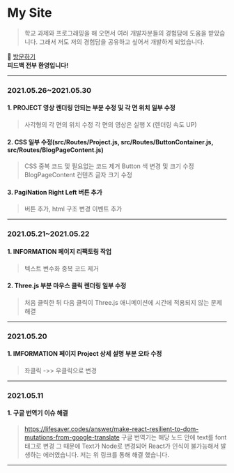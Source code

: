 # My Site
> 학교 과제와 프로그래밍을 해 오면서 여러 개발자분들의 경험담에 도움을 받았습니다.
> 그래서 저도 저의 경험담을 공유하고 싶어서 개발하게 되었습니다.

:running: [방문하기](https://blog.heesu99.site)  
**피드백 전부 환영입니다!**

---

### 2021.05.26~2021.05.30
#### 1. PROJECT 영상 렌더링 안되는 부분 수정 및 각 면 위치 일부 수정
> 사각형의 각 면의 위치 수정
> 각 면의 영상은 실행 X (렌더링 속도 UP)
#### 2. CSS 일부 수정(src/Routes/Project.js, src/Routes/ButtonContainer.js, src/Routes/BlogPageContent.js)
> CSS 중복 코드 및 필요없는 코드 제거
> Button 색 변경 및 크기 수정
> BlogPageContent 컨텐츠 글자 크기 수정
#### 3. PagiNation Right Left 버튼 추가
> 버튼 추가, html 구조 변경
> 이벤트 추가

---

### 2021.05.21~2021.05.22
#### 1. INFORMATION 페이지 리팩토링 작업
> 텍스트 변수화
> 중복 코드 제거
#### 2. Three.js 부분 마우스 클릭 렌더링 일부 수정
> 처음 클릭한 뒤 다음 클릭이 Three.js 애니메이션에 시간에 적용되지 않는 문제 해결

---

### 2021.05.20
#### 1. IMFORMATION 페이지 Project 상세 설명 부분 오타 수정
> 좌클릭 ->> 우클릭으로 변경

---

### 2021.05.11
#### 1. 구글 번역기 이슈 해결 
> https://lifesaver.codes/answer/make-react-resilient-to-dom-mutations-from-google-translate
> 구글 번역기는 해당 노드 안에 text를 font태그로 변경
> 그 때문에 Text가 Node로 변경되어 React가 인식이 불가능해서 발생하는 에러였습니다.
> 저는 위 링크를 통해 해결 했습니다.

---